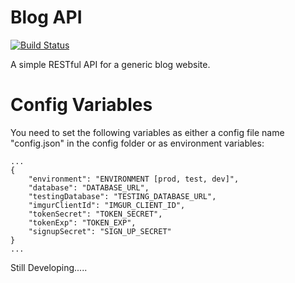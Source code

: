 # Blog API

[![Build Status](https://travis-ci.org/awaseem/blog-api.svg?branch=master)](https://travis-ci.org/awaseem/blog-api)

A simple RESTful API for a generic blog website.

# Config Variables

You need to set the following variables as either a config file name "config.json" in the config folder
or as environment variables:

```
...
{
    "environment": "ENVIRONMENT [prod, test, dev]",
    "database": "DATABASE_URL",
    "testingDatabase": "TESTING_DATABASE_URL",
    "imgurClientId": "IMGUR_CLIENT_ID",
    "tokenSecret": "TOKEN_SECRET",
    "tokenExp": "TOKEN_EXP",
    "signupSecret": "SIGN_UP_SECRET"
}
...
```

Still Developing.....
